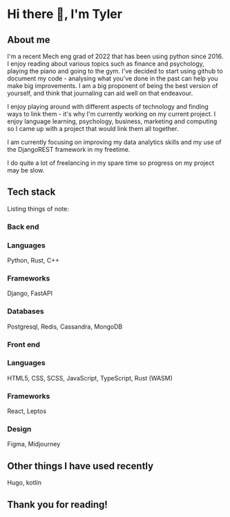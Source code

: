 # Hi there 👋, I'm Tyler

## About me
I'm a recent Mech eng grad of 2022 that has been using python since 2016. I enjoy reading about various topics such as finance and psychology, playing the piano and going to the gym. I've decided to start using github to document my code - analysing what you've done in the past can help you make big improvements. I am a big proponent of being the best version of yourself, and think that journaling can aid well on that endeavour.

I enjoy playing around with different aspects of technology and finding ways to link them - it's why I'm currently working on my current project. I enjoy language learning, psychology, business, marketing and computing so I came up with a project that would link them all together.

I am currently focusing on improving my data analytics skills and my use of the DjangoREST framework in my freetime.

I do quite a lot of freelancing in my spare time so progress on my project may be slow.

## Tech stack
Listing things of note:

### Back end
### Languages
Python, Rust, C++
### Frameworks
Django, FastAPI
### Databases
Postgresql, Redis, Cassandra, MongoDB

### Front end
### Languages
HTML5, CSS, SCSS, JavaScript, TypeScript, Rust (WASM)
### Frameworks
React, Leptos

### Design
Figma, Midjourney

## Other things I have used recently
Hugo, kotlin

## Thank you for reading!

